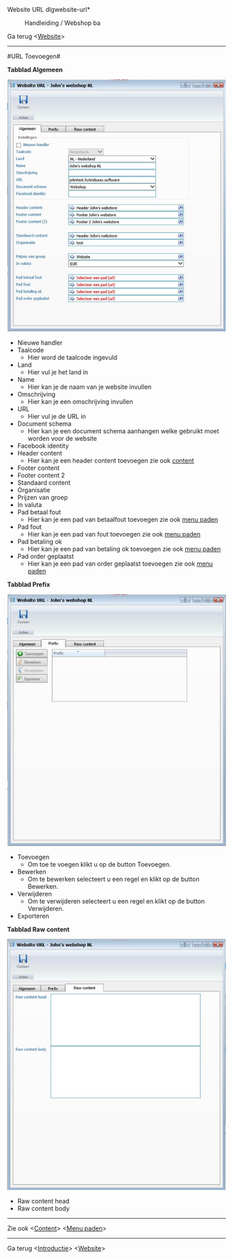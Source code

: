 <properties>
	<page>
		<title>Website URL</title>
		<description>Website URL</description>
		<context>dlgwebsite-url*</context>
	</page>
	<menu>
		<position>Handleiding / Webshop</position>
		<title>URL</title>
		<sort>ba</sort>
	</menu>
</properties>

Ga terug <[Website](http://hybridsaas.support/pages/handleiding/modules/P-Z/website/Introductie)>

----------

#URL Toevoegen#

**Tabblad Algemeen**

![](images/url-algemeen.JPG)

- Nieuwe handler
- Taalcode
	- Hier word de taalcode ingevuld
- Land
	- Hier vul je het land in
- Name
	- Hier kan je de naam van je website invullen
- Omschrijving
	- Hier kan je een omschrijving invullen
- URL
	- Hier vul je de URL in
- Document schema
	- Hier kan je een document schema aanhangen welke gebruikt moet worden voor de website
- Facebook identity
- Header content
	- Hier kan je een header content toevoegen zie ook [content](http://hybridsaas.support/pages/handleiding/modules/P-Z/website/content)
- Footer content
- Footer content 2
- Standaard content
- Organisatie
- Prijzen van groep
- In valuta
- Pad betaal fout
	- Hier kan je een pad van betaalfout toevoegen zie ook [menu paden](http://hybridsaas.support/pages/handleiding/modules/P-Z/website/menupaden)
- Pad fout
	- Hier kan je een pad van fout toevoegen zie ook [menu paden](http://hybridsaas.support/pages/handleiding/modules/P-Z/website/menupaden)
- Pad betaling ok
	- Hier kan je een pad van betaling ok toevoegen zie ook [menu paden](http://hybridsaas.support/pages/handleiding/modules/P-Z/website/menupaden)
- Pad order geplaatst
	- Hier kan je een pad van order geplaatst toevoegen zie ook [menu paden](http://hybridsaas.support/pages/handleiding/modules/P-Z/website/menupaden)


**Tabblad Prefix**

![](images/url-prefix.JPG)

- Toevoegen
	- Om toe te voegen klikt u op de button Toevoegen.
- Bewerken
	- Om te bewerken selecteert u een regel en klikt op de button Bewerken.
- Verwijderen
	- Om te verwijderen selecteert u een regel en klikt op de button Verwijderen.
- Exporteren

**Tabblad Raw content**

![](images/url-rawcontent.JPG)

- Raw content head
- Raw content body


----------

Zie ook <[Content](http://hybridsaas.support/pages/handleiding/modules/P-Z/website/content)>
<[Menu paden](http://hybridsaas.support/pages/handleiding/modules/P-Z/website/menupaden)>

----------

Ga terug <[Introductie](http://hybridsaas.support/pages/handleiding/modules/P-Z/website/Introductie)> 
<[Website](http://hybridsaas.support/pages/handleiding/modules/P-Z/website/Website)>